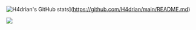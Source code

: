 ![H4drian's GitHub stats](https://github-readme-stats.vercel.app/api?username=H4drian&show_icons=true&theme=cobalt)](https://github.com/H4drian/main/README.md)

![](https://media.discordapp.net/attachments/1265771383514730497/1269640432732868722/screenshot_2024-08-04_08-57-26.png?ex=66b0cc4b&is=66af7acb&hm=94f8cee07a98056daa83c63a3c65f940d960f820451d8b12a87a5535ace9641f&=&format=webp&quality=lossless)
